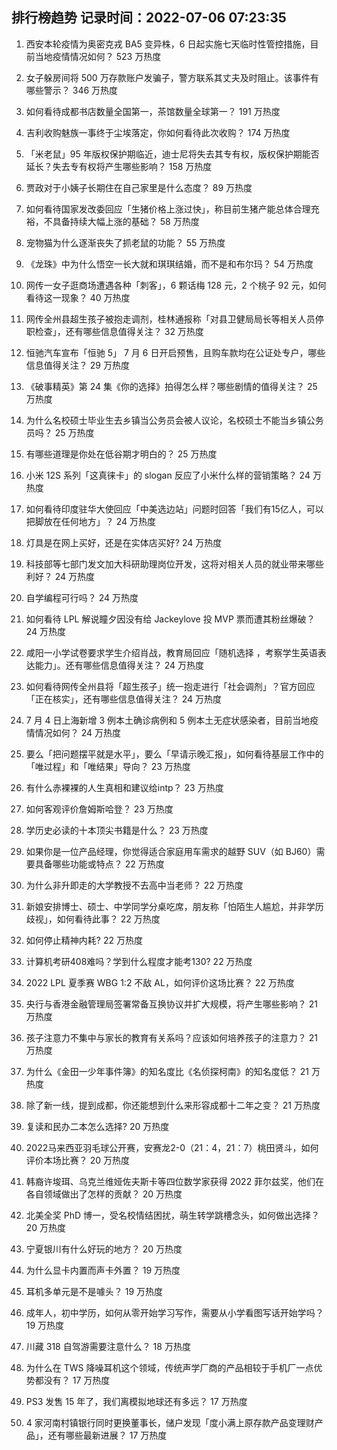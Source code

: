
## 排行榜趋势 记录时间：2022-07-06 07:23:35
  
  1. 西安本轮疫情为奥密克戎 BA5 变异株，6 日起实施七天临时性管控措施，目前当地疫情情况如何？ 523 万热度
    
  2. 女子躲房间将 500 万存款账户发骗子，警方联系其丈夫及时阻止。该事件有哪些警示？ 346 万热度
    
  3. 如何看待成都书店数量全国第一，茶馆数量全球第一？ 191 万热度
    
  4. 吉利收购魅族一事终于尘埃落定，你如何看待此次收购？ 174 万热度
    
  5. 「米老鼠」95 年版权保护期临近，迪士尼将失去其专有权，版权保护期能否延长？失去专有权将产生哪些影响？ 158 万热度
    
  6. 贾政对于小姨子长期住在自己家里是什么态度？ 89 万热度
    
  7. 如何看待国家发改委回应「生猪价格上涨过快」，称目前生猪产能总体合理充裕，不具备持续大幅上涨的基础？ 58 万热度
    
  8. 宠物猫为什么逐渐丧失了抓老鼠的功能？ 55 万热度
    
  9. 《龙珠》中为什么悟空一长大就和琪琪结婚，而不是和布尔玛？ 54 万热度
    
  10. 网传一女子逛商场遭遇各种「刺客」，6 颗话梅 128 元，2 个桃子 92 元，如何看待这一现象？ 40 万热度
    
  11. 网传全州县超生孩子被抱走调剂，桂林通报称「对县卫健局局长等相关人员停职检查」，还有哪些信息值得关注？ 32 万热度
    
  12. 恒驰汽车宣布「恒驰 5」 7 月 6 日开启预售，且购车款均在公证处专户，哪些信息值得关注？ 29 万热度
    
  13. 《破事精英》第 24 集《你的选择》拍得怎么样？哪些剧情的值得关注？ 25 万热度
    
  14. 为什么名校硕士毕业生去乡镇当公务员会被人议论，名校硕士不能当乡镇公务员吗？ 25 万热度
    
  15. 有哪些道理是你处在低谷期才明白的？ 25 万热度
    
  16. 小米 12S 系列「这真徕卡」的 slogan 反应了小米什么样的营销策略？ 24 万热度
    
  17. 如何看待印度驻华大使回应「中美选边站」问题时回答「我们有15亿人，可以把脚放在任何地方」？ 24 万热度
    
  18. 灯具是在网上买好，还是在实体店买好? 24 万热度
    
  19. 科技部等七部门发文加大科研助理岗位开发，这将对相关人员的就业带来哪些利好？ 24 万热度
    
  20. 自学编程可行吗？ 24 万热度
    
  21. 如何看待 LPL 解说瞳夕因没有给 Jackeylove 投 MVP 票而遭其粉丝爆破？ 24 万热度
    
  22. 咸阳一小学试卷要求学生介绍肖战，教育局回应「随机选择 ，考察学生英语表达能力」。还有哪些信息值得关注？ 24 万热度
    
  23. 如何看待网传全州县将「超生孩子」统一抱走进行「社会调剂」？官方回应「正在核实」，还有哪些信息值得关注？ 24 万热度
    
  24. 7 月 4 日上海新增 3 例本土确诊病例和 5 例本土无症状感染者，目前当地疫情情况如何？ 24 万热度
    
  25. 要么「把问题摆平就是水平」，要么「早请示晚汇报」，如何看待基层工作中的「唯过程」和「唯结果」导向？ 23 万热度
    
  26. 有什么赤裸裸的人生真相和建议给intp？ 23 万热度
    
  27. 如何客观评价詹姆斯哈登？ 23 万热度
    
  28. 学历史必读的十本顶尖书籍是什么？ 23 万热度
    
  29. 如果你是一位产品经理，你觉得适合家庭用车需求的越野 SUV（如 BJ60）需要具备哪些功能或特点？ 22 万热度
    
  30. 为什么非升即走的大学教授不去高中当老师？ 22 万热度
    
  31. 新娘安排博士、硕士、中学同学分桌吃席，朋友称「怕陌生人尴尬，并非学历歧视」，如何看待此事？ 22 万热度
    
  32. 如何停止精神内耗? 22 万热度
    
  33. 计算机考研408难吗？学到什么程度才能考130? 22 万热度
    
  34. 2022 LPL 夏季赛 WBG 1:2 不敌 AL，如何评价这场比赛？ 22 万热度
    
  35. 央行与香港金融管理局签署常备互换协议并扩大规模，将产生哪些影响？ 21 万热度
    
  36. 孩子注意力不集中与家长的教育有关系吗？应该如何培养孩子的注意力？ 21 万热度
    
  37. 为什么《金田一少年事件簿》的知名度比《名侦探柯南》的知名度低？ 21 万热度
    
  38. 除了新一线，提到成都，你还能想到什么来形容成都十二年之变？ 21 万热度
    
  39. 复读和民办二本怎么选择? 20 万热度
    
  40. 2022马来西亚羽毛球公开赛，安赛龙2-0（21：4，21：7）桃田贤斗，如何评价本场比赛？ 20 万热度
    
  41. 韩裔许埈珥、乌克兰维娅佐夫斯卡等四位数学家获得 2022 菲尔兹奖，他们在各自领域做出了怎样的贡献？ 20 万热度
    
  42. 北美全奖 PhD 博一，受名校情结困扰，萌生转学跳槽念头，如何做出选择？ 20 万热度
    
  43. 宁夏银川有什么好玩的地方？ 20 万热度
    
  44. 为什么显卡内置而声卡外置？ 19 万热度
    
  45. 耳机多单元是不是噱头？ 19 万热度
    
  46. 成年人，初中学历，如何从零开始学习写作，需要从小学看图写话开始学吗？ 19 万热度
    
  47. 川藏 318 自驾游需要注意什么？ 18 万热度
    
  48. 为什么在 TWS 降噪耳机这个领域，传统声学厂商的产品相较于手机厂一点优势都没有？ 17 万热度
    
  49. PS3 发售 15 年了，我们离模拟地球还有多远？ 17 万热度
    
  50. 4 家河南村镇银行同时更换董事长，储户发现「度小满上原存款产品变理财产品」，还有哪些最新进展？ 17 万热度
    